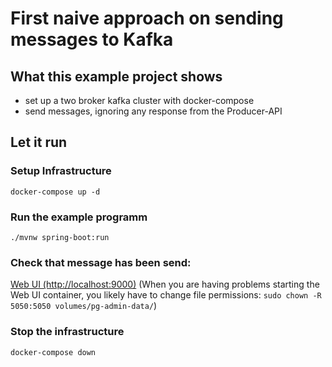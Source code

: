 # First naive approach on sending messages to Kafka

## What this example project shows

* set up a two broker kafka cluster with docker-compose
* send messages, ignoring any response from the Producer-API

## Let it run

### Setup Infrastructure
``
docker-compose up -d
``
### Run the example programm
``
./mvnw spring-boot:run
``
### Check that message has been send:

[Web UI (http://localhost:9000)](http://localhost:9000)
(When you are having problems starting the Web UI container, you likely have to change file permissions:
``sudo chown -R 5050:5050 volumes/pg-admin-data/``)
### Stop the infrastructure

``
docker-compose down
``